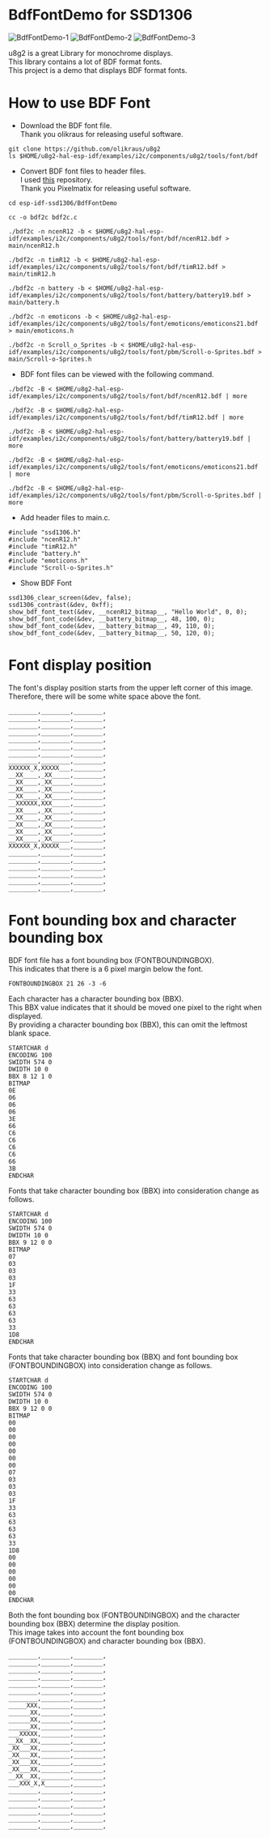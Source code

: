 # BdfFontDemo for SSD1306

![BdfFontDemo-1](https://github.com/user-attachments/assets/6e4fb518-c835-44ff-b457-ae6c53158f27)
![BdfFontDemo-2](https://github.com/user-attachments/assets/224d12c4-8ecf-4116-868a-8f11ca480122)
![BdfFontDemo-3](https://github.com/user-attachments/assets/4dbb6f39-ae0f-4ca2-9e55-ba32476b018e)

u8g2 is a great Library for monochrome displays.   
This library contains a lot of BDF format fonts.   
This project is a demo that displays BDF format fonts.   

# How to use BDF Font
- Download the BDF font file.   
 Thank you olikraus for releasing useful software.   

 ```
 git clone https://github.com/olikraus/u8g2
 ls $HOME/u8g2-hal-esp-idf/examples/i2c/components/u8g2/tools/font/bdf
 ```

- Convert BDF font files to header files.   
 I used [this](https://github.com/pixelmatix/bdf2c) repository.   
 Thank you Pixelmatix for releasing useful software.   
```
cd esp-idf-ssd1306/BdfFontDemo

cc -o bdf2c bdf2c.c

./bdf2c -n ncenR12 -b < $HOME/u8g2-hal-esp-idf/examples/i2c/components/u8g2/tools/font/bdf/ncenR12.bdf > main/ncenR12.h

./bdf2c -n timR12 -b < $HOME/u8g2-hal-esp-idf/examples/i2c/components/u8g2/tools/font/bdf/timR12.bdf > main/timR12.h

./bdf2c -n battery -b < $HOME/u8g2-hal-esp-idf/examples/i2c/components/u8g2/tools/font/battery/battery19.bdf > main/battery.h

./bdf2c -n emoticons -b < $HOME/u8g2-hal-esp-idf/examples/i2c/components/u8g2/tools/font/emoticons/emoticons21.bdf > main/emoticons.h

./bdf2c -n Scroll_o_Sprites -b < $HOME/u8g2-hal-esp-idf/examples/i2c/components/u8g2/tools/font/pbm/Scroll-o-Sprites.bdf > main/Scroll-o-Sprites.h
```

- BDF font files can be viewed with the following command.
```
./bdf2c -B < $HOME/u8g2-hal-esp-idf/examples/i2c/components/u8g2/tools/font/bdf/ncenR12.bdf | more

./bdf2c -B < $HOME/u8g2-hal-esp-idf/examples/i2c/components/u8g2/tools/font/bdf/timR12.bdf | more

./bdf2c -B < $HOME/u8g2-hal-esp-idf/examples/i2c/components/u8g2/tools/font/battery/battery19.bdf | more

./bdf2c -B < $HOME/u8g2-hal-esp-idf/examples/i2c/components/u8g2/tools/font/emoticons/emoticons21.bdf | more

./bdf2c -B < $HOME/u8g2-hal-esp-idf/examples/i2c/components/u8g2/tools/font/pbm/Scroll-o-Sprites.bdf | more
```

- Add header files to main.c.
```
#include "ssd1306.h"
#include "ncenR12.h"
#include "timR12.h"
#include "battery.h"
#include "emoticons.h"
#include "Scroll-o-Sprites.h"
```


- Show BDF Font
```
ssd1306_clear_screen(&dev, false);
ssd1306_contrast(&dev, 0xff);
show_bdf_font_text(&dev, __ncenR12_bitmap__, "Hello World", 0, 0);
show_bdf_font_code(&dev, __battery_bitmap__, 48, 100, 0);
show_bdf_font_code(&dev, __battery_bitmap__, 49, 110, 0);
show_bdf_font_code(&dev, __battery_bitmap__, 50, 120, 0);
```


# Font display position
The font's display position starts from the upper left corner of this image.   
Therefore, there will be some white space above the font.   
```
________,________,________,
________,________,________,
________,________,________,
________,________,________,
________,________,________,
________,________,________,
________,________,________,
________,________,________,
XXXXXX_X,XXXXX___,________,
__XX____,_XX_____,________,
__XX____,_XX_____,________,
__XX____,_XX_____,________,
__XX____,_XX_____,________,
__XXXXXX,XXX_____,________,
__XX____,_XX_____,________,
__XX____,_XX_____,________,
__XX____,_XX_____,________,
__XX____,_XX_____,________,
__XX____,_XX_____,________,
XXXXXX_X,XXXXX___,________,
________,________,________,
________,________,________,
________,________,________,
________,________,________,
________,________,________,
________,________,________,
```

# Font bounding box and character bounding box
BDF font file has a font bounding box (FONTBOUNDINGBOX).   
This indicates that there is a 6 pixel margin below the font.   
```
FONTBOUNDINGBOX 21 26 -3 -6
```

Each character has a character bounding box (BBX).   
This BBX value indicates that it should be moved one pixel to the right when displayed.   
By providing a character bounding box (BBX), this can omit the leftmost blank space.   
```
STARTCHAR d
ENCODING 100
SWIDTH 574 0
DWIDTH 10 0
BBX 8 12 1 0
BITMAP
0E
06
06
06
3E
66
C6
C6
C6
C6
66
3B
ENDCHAR
```

Fonts that take character bounding box (BBX) into consideration change as follows.   
```
STARTCHAR d
ENCODING 100
SWIDTH 574 0
DWIDTH 10 0
BBX 9 12 0 0
BITMAP
07
03
03
03
1F
33
63
63
63
63
33
1D8
ENDCHAR
```

Fonts that take character bounding box (BBX) and font bounding box (FONTBOUNDINGBOX) into consideration change as follows.   
```
STARTCHAR d
ENCODING 100
SWIDTH 574 0
DWIDTH 10 0
BBX 9 12 0 0
BITMAP
00
00
00
00
00
00
00
07
03
03
03
1F
33
63
63
63
63
33
1D8
00
00
00
00
00
00
ENDCHAR
```

Both the font bounding box (FONTBOUNDINGBOX) and the character bounding box (BBX) determine the display position.   
This image takes into account the font bounding box (FONTBOUNDINGBOX) and character bounding box (BBX).   
```
________,________,________,
________,________,________,
________,________,________,
________,________,________,
________,________,________,
________,________,________,
________,________,________,
_____XXX,________,________,
______XX,________,________,
______XX,________,________,
______XX,________,________,
___XXXXX,________,________,
__XX__XX,________,________,
_XX___XX,________,________,
_XX___XX,________,________,
_XX___XX,________,________,
_XX___XX,________,________,
__XX__XX,________,________,
___XXX_X,X_______,________,
________,________,________,
________,________,________,
________,________,________,
________,________,________,
________,________,________,
________,________,________,
```

